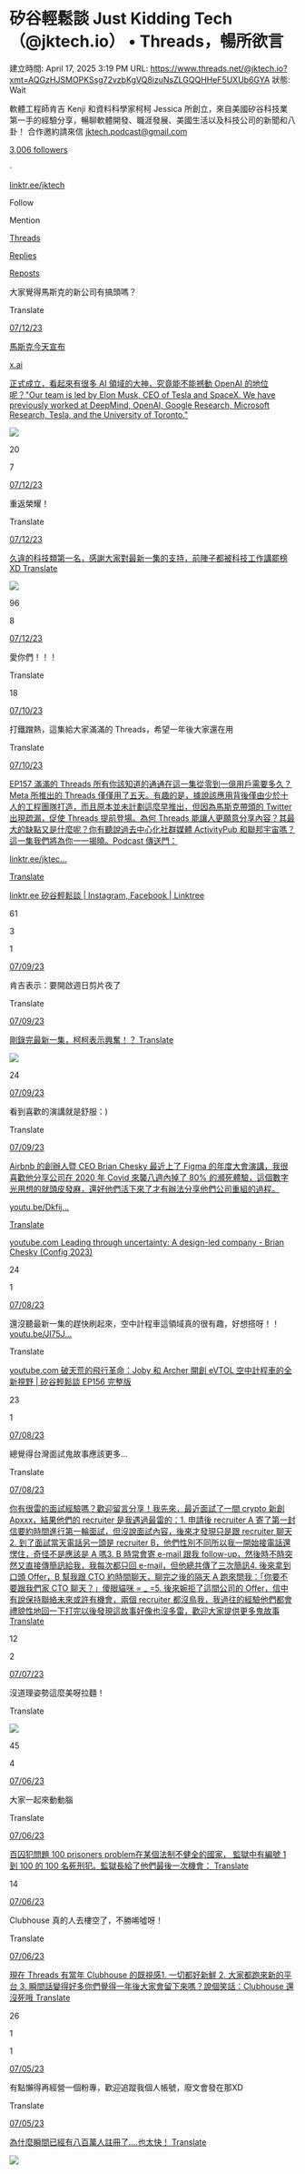 # 矽谷輕鬆談 Just Kidding Tech（@jktech.io） • Threads，暢所欲言

建立時間: April 17, 2025 3:19 PM
URL: https://www.threads.net/@jktech.io?xmt=AQGzHJSMOPKSsg72vzbKgVQ8izuNsZLGQQHHeF5UXUb6GYA
狀態: Wait

軟體工程師肯吉 Kenji 和資料科學家柯柯 Jessica 所創立，來自美國矽谷科技業第一手的經驗分享，暢聊軟體開發、職涯發展、美國生活以及科技公司的新聞和八卦！ 合作邀約請來信 jktech.podcast@gmail.com

[3,006 followers](https://www.threads.net/login)

·

[linktr.ee/jktech](https://l.threads.net/?u=https%3A%2F%2Flinktr.ee%2Fjktech&e=AT1gnI_wP5ON36LLQpJa-wHaQsxmgSNdBFh0JkwXhcguJa8OgBcfZX4Lyn_bhapvcW4o6_kUWOIow_Z1dejzQI_IB24J4y2eFZFYJErndZf4wAiMQssZwFad2OY)

Follow

Mention

[Threads](https://www.threads.net/@jktech.io)

[Replies](https://www.threads.net/@jktech.io/replies)

[Reposts](https://www.threads.net/@jktech.io/reposts)

大家覺得馬斯克的新公司有搞頭嗎？

Translate

[07/12/23](https://www.threads.net/@kenji.chao/post/CuoDPdXOqaw)

[馬斯克今天宣布](https://www.threads.net/@kenji.chao/post/CuoDPdXOqaw)

[x.ai](https://l.threads.net/?u=http%3A%2F%2Fx.ai%2F&e=AT1gnI_wP5ON36LLQpJa-wHaQsxmgSNdBFh0JkwXhcguJa8OgBcfZX4Lyn_bhapvcW4o6_kUWOIow_Z1dejzQI_IB24J4y2eFZFYJErndZf4wAiMQssZwFad2OY)

[正式成立，看起來有很多 AI 領域的大神，究竟能不能撼動 OpenAI 的地位呢？"Our team is led by Elon Musk, CEO of Tesla and SpaceX. We have previously worked at DeepMind, OpenAI, Google Research, Microsoft Research, Tesla, and the University of Toronto."](https://www.threads.net/@kenji.chao/post/CuoDPdXOqaw)

![](https://scontent-sjc3-1.cdninstagram.com/v/t51.2885-15/359737225_838700217270465_7862096351439318402_n.jpg?stp=dst-jpg_e35_tt6&efg=eyJ2ZW5jb2RlX3RhZyI6InRocmVhZHMuRkVFRC5pbWFnZV91cmxnZW4uODEweDE1OTguc2RyLmYyODg1LmRlZmF1bHRfaW1hZ2UifQ&_nc_ht=scontent-sjc3-1.cdninstagram.com&_nc_cat=109&_nc_oc=Q6cZ2QECJWAUscrN-57NXeYfsNSeDeWKtgBl3dIdrz2bHedyMS_9DuI9fvmQmJkQmCFK08U&_nc_ohc=77w1VWSeVo4Q7kNvwFiv0iU&_nc_gid=r3_Tyq2ansBxhH2bjWqkUQ&edm=APs17CUBAAAA&ccb=7-5&ig_cache_key=MzE0NTc3ODU5NjE3ODIwODQzMg%3D%3D.3-ccb7-5&oh=00_AfGSQ_cUQSQ5Fr4JFyyfplSica9bvk0q0lciB4e4eVbmlg&oe=68067AD0&_nc_sid=10d13b)

20

7

[07/12/23](https://www.threads.net/@jktech.io/post/CunI_MJSYoI)

重返榮耀！

Translate

[07/12/23](https://www.threads.net/@kenji.chao/post/CunI8D2S0Bg)

[久違的科技類第一名，感謝大家對最新一集的支持，前陣子都被科技工作講罷榜XD Translate](https://www.threads.net/@kenji.chao/post/CunI8D2S0Bg)

![](https://scontent-sjc3-1.cdninstagram.com/v/t51.29350-15/360033897_6305807996207368_6950557285230247073_n.jpg?stp=dst-jpg_e35_tt6&efg=eyJ2ZW5jb2RlX3RhZyI6InRocmVhZHMuRkVFRC5pbWFnZV91cmxnZW4uMTA3OHgxMjMyLnNkci5mMjkzNTAuZGVmYXVsdF9pbWFnZSJ9&_nc_ht=scontent-sjc3-1.cdninstagram.com&_nc_cat=104&_nc_oc=Q6cZ2QECJWAUscrN-57NXeYfsNSeDeWKtgBl3dIdrz2bHedyMS_9DuI9fvmQmJkQmCFK08U&_nc_ohc=YX3YYCbMXkEQ7kNvwFFDvwQ&_nc_gid=r3_Tyq2ansBxhH2bjWqkUQ&edm=APs17CUBAAAA&ccb=7-5&ig_cache_key=MzE0NTUyMjE3NjQxNDQwMDYwOA%3D%3D.3-ccb7-5&oh=00_AfHtMKJQ5s4q2cZ5h05HGXjTIwDJPZefsCgNxVZMzvY8Cw&oe=6806808D&_nc_sid=10d13b)

96

8

[07/12/23](https://www.threads.net/@jktech.io/post/CuoGYnIu8nq)

愛你們！！！

Translate

18

[07/10/23](https://www.threads.net/@jktech.io/post/CuhkQ2ixcwQ)

打鐵蹭熱，這集給大家滿滿的 Threads，希望一年後大家還在用

Translate

[07/10/23](https://www.threads.net/@kenji.chao/post/Cuhj4pPRuh8)

[EP157 滿滿的 Threads 所有你該知道的通通在這一集從零到一億用戶需要多久？Meta 所推出的 Threads 僅僅用了五天。有趣的是，據說該應用背後僅由少於十人的工程團隊打造，而且原本並未計劃這麼早推出，但因為馬斯克帶頭的 Twitter 出現疏漏，促使 Threads 提前登場。為何 Threads 能讓人更願意分享內容？其最大的缺點又是什麼呢？你有聽說過去中心化社群媒體 ActivityPub 和聯邦宇宙嗎？這一集我們將為你一一揭曉。Podcast 傳送門：](https://www.threads.net/@kenji.chao/post/Cuhj4pPRuh8)

[linktr.ee/jktec…](https://l.threads.net/?u=https%3A%2F%2Flinktr.ee%2Fjktech&e=AT1gnI_wP5ON36LLQpJa-wHaQsxmgSNdBFh0JkwXhcguJa8OgBcfZX4Lyn_bhapvcW4o6_kUWOIow_Z1dejzQI_IB24J4y2eFZFYJErndZf4wAiMQssZwFad2OY)

[Translate](https://www.threads.net/@kenji.chao/post/Cuhj4pPRuh8)

[linktr.ee 矽谷輕鬆談 | Instagram, Facebook | Linktree](https://l.threads.net/?u=https%3A%2F%2Flinktr.ee%2Fjktech&e=AT2iIi_ulroe95I0CaXqWHzQXB-3YLM3KHISIp9VTWmuTEjdTEPOZOxH8sD65rJ2jLUyR3iYQXFxSRjvZyW8w2LO_VD1kSNhmMgC4vmO7qssiuVzeX5f25n6HN0)

[](https://external-sjc3-1.xx.fbcdn.net/emg1/v/t13/7398476519791459314?stp=dst-src&url=https%3A%2F%2Flinktr.ee%2Fog%2Fimage%2Fjktech.jpg&utld=linktr.ee&_nc_gid=r3_Tyq2ansBxhH2bjWqkUQ&_nc_oc=AdnrFzyyozFvNvB06HqI_IP3dPExeoriob5gdvgN1OR_A7fBsA4j2QyjUUGyj9eFU7A&ccb=13-1&oh=06_Q3-yAbuAVlTj4XgoG7h3qlzrqRdFHQdmRylxdlAOWp2rGxdL&oe=680288C1&_nc_sid=1d65fc)

61

3

1

[07/09/23](https://www.threads.net/@jktech.io/post/CugT0roLkRE)

肯吉表示：要開啟週日剪片夜了

Translate

[07/09/23](https://www.threads.net/@kenji.chao/post/CugCUgsLb-h)

[剛錄完最新一集，柯柯表示興奮！？ Translate](https://www.threads.net/@kenji.chao/post/CugCUgsLb-h)

![](https://scontent-sjc3-1.cdninstagram.com/v/t51.29350-15/358532311_800256805096453_665913961676077946_n.jpg?stp=dst-jpg_e35_tt6&efg=eyJ2ZW5jb2RlX3RhZyI6InRocmVhZHMuRkVFRC5pbWFnZV91cmxnZW4uMzA1MHgzMDAwLnNkci5mMjkzNTAuZGVmYXVsdF9pbWFnZSJ9&_nc_ht=scontent-sjc3-1.cdninstagram.com&_nc_cat=101&_nc_oc=Q6cZ2QECJWAUscrN-57NXeYfsNSeDeWKtgBl3dIdrz2bHedyMS_9DuI9fvmQmJkQmCFK08U&_nc_ohc=lU8V4RUDrQcQ7kNvwHkF8-8&_nc_gid=r3_Tyq2ansBxhH2bjWqkUQ&edm=APs17CUBAAAA&ccb=7-5&ig_cache_key=MzE0MzUyMjc0NTQ4ODA5NzE4NQ%3D%3D.3-ccb7-5&oh=00_AfFjDdoCesatDkCGaNwu75CC8kNxCc61qz78ankY1Pmk0Q&oe=68069610&_nc_sid=10d13b)

24

[07/09/23](https://www.threads.net/@jktech.io/post/CueqwyOrUWS)

看到喜歡的演講就是舒服：)

Translate

[07/09/23](https://www.threads.net/@kenji.chao/post/Cueqjlurm6F)

[Airbnb 的創辦人暨 CEO Brian Chesky 最近上了 Figma 的年度大會演講，我很喜歡他分享公司在 2020 年 Covid 來襲八週內掉了 80% 的瀕死體驗，這個數字光用想的就頭皮發麻，還好他們活下來了才有辦法分享他們公司重組的過程。](https://www.threads.net/@kenji.chao/post/Cueqjlurm6F)

[youtu.be/Dkfij…](https://l.threads.net/?u=https%3A%2F%2Fyoutu.be%2FDkfijg7s76o&e=AT1gnI_wP5ON36LLQpJa-wHaQsxmgSNdBFh0JkwXhcguJa8OgBcfZX4Lyn_bhapvcW4o6_kUWOIow_Z1dejzQI_IB24J4y2eFZFYJErndZf4wAiMQssZwFad2OY)

[Translate](https://www.threads.net/@kenji.chao/post/Cueqjlurm6F)

[youtube.com Leading through uncertainty: A design-led company - Brian Chesky (Config 2023)](https://l.threads.net/?u=https%3A%2F%2Fwww.youtube.com%2Fwatch%3Fv%3DDkfijg7s76o&e=AT1QiXY6qZfSMupatIcyheOhv-LOnT969LgzOz0QsTqLt8umMA9--YJbUUf9LUnzx_vZsxX5xKREbfY5Whhiaowz4-ZeYsjMYDANXmXL1c_Di2I1Ww5uVigixpk)

[](https://external-sjc3-1.xx.fbcdn.net/emg1/v/t13/518615736409585693?stp=dst-src&url=https%3A%2F%2Fi.ytimg.com%2Fvi%2FDkfijg7s76o%2Fmaxresdefault.jpg&utld=ytimg.com&_nc_gid=r3_Tyq2ansBxhH2bjWqkUQ&_nc_oc=AdmEcu7Vbi_6GZUqY7csQSWRW82p1LsCUzR3efOOW0SGoxF_ueH31BGpdaqm2PqX07I&ccb=13-1&oh=06_Q3-yAU0n5NZ11a69oM5ItazwL6jEK8N2l6XJLZGignhK6W2M&oe=68029E50&_nc_sid=1d65fc)

24

1

[07/08/23](https://www.threads.net/@jktech.io/post/CudwF5XO_sE)

還沒聽最新一集的趕快刷起來，空中計程車這領域真的很有趣，好想搭呀！！[youtu.be/JI75J…](https://l.threads.net/?u=https%3A%2F%2Fyoutu.be%2FJI75JpxMF40&e=AT1gnI_wP5ON36LLQpJa-wHaQsxmgSNdBFh0JkwXhcguJa8OgBcfZX4Lyn_bhapvcW4o6_kUWOIow_Z1dejzQI_IB24J4y2eFZFYJErndZf4wAiMQssZwFad2OY)

Translate

[youtube.com 破天荒的飛行革命：Joby 和 Archer 開創 eVTOL 空中計程車的全新視野 | 矽谷輕鬆談 EP156 完整版](https://l.threads.net/?u=https%3A%2F%2Fwww.youtube.com%2Fwatch%3Fv%3DJI75JpxMF40&e=AT1iJfgoZgYjCbvCCAJ1DrE3I6e41VjGwEyHaya9GXC3PUz2Mqqys6cVBgtVyhx94APcr98LD4m5PIAKe1b7ySu9MWIuT3uoz0jjaPxnPj06wOb9ucE2UA9Cbkk)

[](https://external-sjc3-1.xx.fbcdn.net/emg1/v/t13/1401240587482957216?stp=dst-src&url=https%3A%2F%2Fi.ytimg.com%2Fvi%2FJI75JpxMF40%2Fmaxresdefault.jpg&utld=ytimg.com&_nc_gid=r3_Tyq2ansBxhH2bjWqkUQ&_nc_oc=Adk3limj-hr7KqfcFX7ev3PkBIx1DY8F-BlrZODMANY6_9oDr-r7IjEjod-EzLxemLY&ccb=13-1&oh=06_Q3-yAfYOuTUkrMBfpoJJHe66PTV1oIhfiZ7u0H1Jl-mkS3Db&oe=68027A47&_nc_sid=1d65fc)

23

1

[07/08/23](https://www.threads.net/@jktech.io/post/Cudv8wGupeS)

總覺得台灣面試鬼故事應該更多...

Translate

[07/08/23](https://www.threads.net/@kenji.chao/post/CudvC7MuIUc)

[你有很雷的面試經驗嗎？歡迎留言分享！我先來，最近面試了一間 crypto 新創 Apxxx，結果他們的 recruiter 是我遇過最雷的：1. 申請後 recruiter A 寄了第一封信要約時間進行第一輪面試，但沒說面試內容，後來才發現只是跟 recruiter 聊天2. 到了面試當天電話另一頭是 recruiter B，他們性別不同所以我一開始接電話還愣住，奇怪不是應該是 A 嗎3. B 時常會寄 e-mail 跟我 follow-up，然後時不時突然又直接傳簡訊給我，我每次都只回 e-mail，但他總共傳了三次簡訊4. 後來拿到口頭 Offer，B 幫我跟 CTO 約時間聊天，聊完之後的隔天 A 跑來問我：「你要不要跟我們家 CTO 聊天？」傻眼貓咪 = _ =5. 後來婉拒了這間公司的 Offer，信中有說保持聯絡未來或許有機會，兩個 recruiter 都沒鳥我，我過往的經驗他們都會禮貌性地回一下打完以後發現這故事好像也沒多雷，歡迎大家提供更多鬼故事 Translate](https://www.threads.net/@kenji.chao/post/CudvC7MuIUc)

12

2

[07/07/23](https://www.threads.net/@jktech.io/post/Cua4TRKLmbH)

沒道理姿勢這麼美呀拉麵！

Translate

![](https://scontent-sjc3-1.cdninstagram.com/v/t51.29350-15/358366315_654588669895213_6883273010433080913_n.jpg?stp=dst-jpg_e35_tt6&efg=eyJ2ZW5jb2RlX3RhZyI6InRocmVhZHMuRkVFRC5pbWFnZV91cmxnZW4uMzAwMHg0MDAwLnNkci5mMjkzNTAuZGVmYXVsdF9pbWFnZSJ9&_nc_ht=scontent-sjc3-1.cdninstagram.com&_nc_cat=101&_nc_oc=Q6cZ2QECJWAUscrN-57NXeYfsNSeDeWKtgBl3dIdrz2bHedyMS_9DuI9fvmQmJkQmCFK08U&_nc_ohc=dwJho05WHa8Q7kNvwFuO_1j&_nc_gid=r3_Tyq2ansBxhH2bjWqkUQ&edm=APs17CUBAAAA&ccb=7-5&ig_cache_key=MzE0MjA3MTMwNDc0MzQ0NjIxNQ%3D%3D.3-ccb7-5&oh=00_AfFzX5gDNDJ_dFkPfamPbJVS05KUINB-HxSnYETZGQHiEw&oe=6806680D&_nc_sid=10d13b)

45

4

[07/06/23](https://www.threads.net/@jktech.io/post/CuYlbqHOEuy)

大家一起來動動腦

Translate

[07/06/23](https://www.threads.net/@kenji.chao/post/CuYlUeWO_HZ)

[百囚犯問題 100 prisoners problem在某個法制不健全的國家， 監獄中有編號 1 到 100 的 100 名死刑犯。監獄長給了他們最後一次機會： Translate](https://www.threads.net/@kenji.chao/post/CuYlUeWO_HZ)

14

[07/06/23](https://www.threads.net/@jktech.io/post/CuXe_F9PLuG)

Clubhouse 真的人去樓空了，不勝唏噓呀！

Translate

[07/06/23](https://www.threads.net/@kenji.chao/post/CuXejZ8PWAK)

[現在 Threads 有當年 Clubhouse 的既視感1. 一切都好新鮮 2. 大家都跑來新的平台 3. 瞬間話變得好多你們覺得一年後大家會留下來嗎？說個笑話：Clubhouse 還沒死哦 Translate](https://www.threads.net/@kenji.chao/post/CuXejZ8PWAK)

26

1

1

[07/05/23](https://www.threads.net/@jktech.io/post/CuV9LafOudN)

有點懶得再經營一個粉專，歡迎追蹤我個人帳號，廢文會發在那XD

Translate

[07/05/23](https://www.threads.net/@kenji.chao/post/CuV8fM7u7ZJ)

[為什麼瞬間已經有八百萬人註冊了....也太快！ Translate](https://www.threads.net/@kenji.chao/post/CuV8fM7u7ZJ)

![](https://scontent-sjc3-1.cdninstagram.com/v/t51.29350-15/358002782_229083373390876_2273817746157442157_n.jpg?stp=dst-jpg_e35_tt6&efg=eyJ2ZW5jb2RlX3RhZyI6InRocmVhZHMuRkVFRC5pbWFnZV91cmxnZW4uMTA4MHgxMDY5LnNkci5mMjkzNTAuZGVmYXVsdF9pbWFnZSJ9&_nc_ht=scontent-sjc3-1.cdninstagram.com&_nc_cat=104&_nc_oc=Q6cZ2QECJWAUscrN-57NXeYfsNSeDeWKtgBl3dIdrz2bHedyMS_9DuI9fvmQmJkQmCFK08U&_nc_ohc=GyBtv3eFNC0Q7kNvwEzFboK&_nc_gid=r3_Tyq2ansBxhH2bjWqkUQ&edm=APs17CUBAAAA&ccb=7-5&ig_cache_key=MzE0MDY4MjM0MjE0MjI5MzU3Nw%3D%3D.3-ccb7-5&oh=00_AfGvr6IqXqZ_NBHvFsIewKFy0v3obziur-alkQ86T5qiwA&oe=68069999&_nc_sid=10d13b)